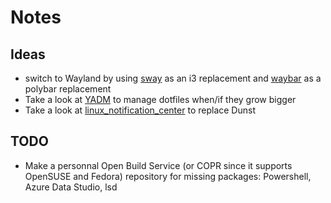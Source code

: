 # Notes

## Ideas

- switch to Wayland by using [sway](https://github.com/swaywm/sway) as an i3 replacement and [waybar](https://github.com/Alexays/Waybar) as a polybar replacement
- Take a look at [YADM](https://yadm.io/) to manage dotfiles when/if they grow bigger
- Take a look at [linux_notification_center](https://github.com/phuhl/linux_notification_center) to replace Dunst

## TODO

- Make a personnal Open Build Service (or COPR since it supports OpenSUSE and Fedora) repository for missing packages:
  Powershell, Azure Data Studio, lsd
